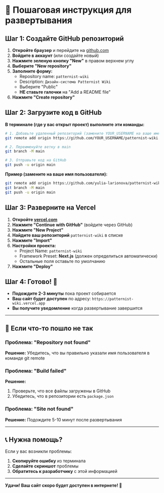 # 📝 Пошаговая инструкция для развертывания

## Шаг 1: Создайте GitHub репозиторий

1. **Откройте браузер** и перейдите на [github.com](https://github.com)
2. **Войдите в аккаунт** (или создайте новый)
3. **Нажмите зеленую кнопку "New"** в правом верхнем углу
4. **Выберите "New repository"**
5. **Заполните форму:**
   - Repository name: `patternist-wiki`
   - Description: `Дизайн-система Patternist Wiki`
   - Выберите "Public"
   - **НЕ ставьте галочки** на "Add a README file"
6. **Нажмите "Create repository"**

## Шаг 2: Загрузите код в GitHub

**В терминале (где у вас открыт проект) выполните эти команды:**

```bash
# 1. Добавьте удаленный репозиторий (замените YOUR_USERNAME на ваше имя пользователя GitHub)
git remote add origin https://github.com/YOUR_USERNAME/patternist-wiki.git

# 2. Переименуйте ветку в main
git branch -M main

# 3. Отправьте код на GitHub
git push -u origin main
```

**Пример (замените на ваше имя пользователя):**
```bash
git remote add origin https://github.com/yulia-larionova/patternist-wiki.git
git branch -M main
git push -u origin main
```

## Шаг 3: Разверните на Vercel

1. **Откройте [vercel.com](https://vercel.com)**
2. **Нажмите "Continue with GitHub"** (войдите через GitHub)
3. **Нажмите "New Project"**
4. **Найдите ваш репозиторий** `patternist-wiki` в списке
5. **Нажмите "Import"**
6. **Настройки проекта:**
   - Project Name: `patternist-wiki`
   - Framework Preset: **Next.js** (должен определиться автоматически)
   - Остальные поля оставьте по умолчанию
7. **Нажмите "Deploy"**

## Шаг 4: Готово! 🎉

- **Подождите 2-3 минуты** пока проект собирается
- **Ваш сайт будет доступен** по адресу: `https://patternist-wiki.vercel.app`
- **Вы получите уведомление** когда развертывание завершится

---

## 🔧 Если что-то пошло не так

### Проблема: "Repository not found"
**Решение:** Убедитесь, что вы правильно указали имя пользователя в команде git remote

### Проблема: "Build failed"
**Решение:** 
1. Проверьте, что все файлы загружены в GitHub
2. Убедитесь, что в репозитории есть `package.json`

### Проблема: "Site not found"
**Решение:** Подождите 5-10 минут после развертывания

---

## 📞 Нужна помощь?

Если у вас возникли проблемы:
1. **Скопируйте ошибку** из терминала
2. **Сделайте скриншот** проблемы
3. **Обратитесь к разработчику** с этой информацией

---

**Удачи! Ваш сайт скоро будет доступен в интернете! 🚀**
